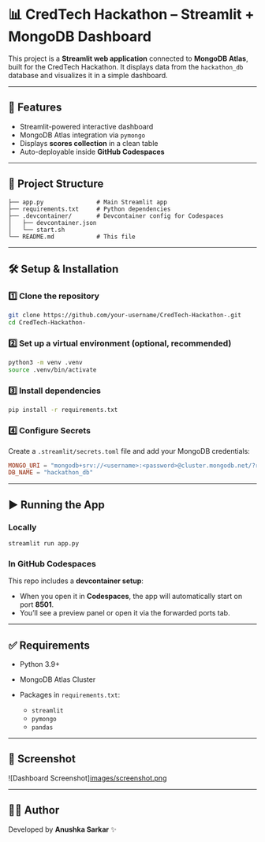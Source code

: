 

# 📊 CredTech Hackathon – Streamlit + MongoDB Dashboard

This project is a **Streamlit web application** connected to **MongoDB Atlas**, built for the CredTech Hackathon.
It displays data from the `hackathon_db` database and visualizes it in a simple dashboard.

---

## 🚀 Features

* Streamlit-powered interactive dashboard
* MongoDB Atlas integration via `pymongo`
* Displays **scores collection** in a clean table
* Auto-deployable inside **GitHub Codespaces**

---

## 📂 Project Structure

```
├── app.py               # Main Streamlit app
├── requirements.txt     # Python dependencies
├── .devcontainer/       # Devcontainer config for Codespaces
│   ├── devcontainer.json
│   └── start.sh
└── README.md            # This file
```

---

## 🛠️ Setup & Installation

### 1️⃣ Clone the repository

```bash
git clone https://github.com/your-username/CredTech-Hackathon-.git
cd CredTech-Hackathon-
```

### 2️⃣ Set up a virtual environment (optional, recommended)

```bash
python3 -m venv .venv
source .venv/bin/activate
```

### 3️⃣ Install dependencies

```bash
pip install -r requirements.txt
```

### 4️⃣ Configure Secrets

Create a `.streamlit/secrets.toml` file and add your MongoDB credentials:

```toml
MONGO_URI = "mongodb+srv://<username>:<password>@cluster.mongodb.net/?retryWrites=true&w=majority"
DB_NAME = "hackathon_db"
```

---

## ▶️ Running the App

### Locally

```bash
streamlit run app.py
```

### In GitHub Codespaces

This repo includes a **devcontainer setup**:

* When you open it in **Codespaces**, the app will automatically start on port **8501**.
* You’ll see a preview panel or open it via the forwarded ports tab.

---

## ✅ Requirements

* Python 3.9+
* MongoDB Atlas Cluster
* Packages in `requirements.txt`:

  * `streamlit`
  * `pymongo`
  * `pandas`

---

## 📸 Screenshot

![Dashboard Screenshot][images/screenshot.png](https://jumpshare.com/s/G2RUSduTk51eWeqU7dvV)



---

## 👩‍💻 Author

Developed by **Anushka Sarkar** ✨

